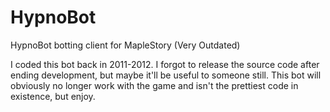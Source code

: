 # HypnoBot
HypnoBot botting client for MapleStory (Very Outdated)

I coded this bot back in 2011-2012. I forgot to release the source code after ending development, but maybe it'll be useful to someone still. This bot will obviously no longer work with the game and isn't the prettiest code in existence, but enjoy.

